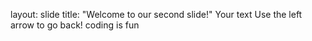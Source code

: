 layout: slide
title: "Welcome to our second slide!"
Your text
Use the left arrow to go back!
coding is fun
